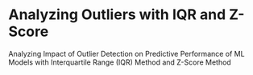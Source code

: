 # Analyzing Outliers with IQR and Z-Score
Analyzing Impact of Outlier Detection on Predictive Performance of ML Models with Interquartile Range (IQR) Method and Z-Score Method
